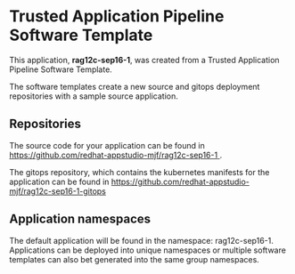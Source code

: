 # Trusted Application Pipeline Software Template

This application, **rag12c-sep16-1**, was created from a Trusted Application Pipeline Software Template.

The software templates create a new source and gitops deployment repositories with a sample source application. 

## Repositories

The source code for your application can be found in [https://github.com/redhat-appstudio-mjf/rag12c-sep16-1 ](https://github.com/redhat-appstudio-mjf/rag12c-sep16-1 ).
 
The gitops repository, which contains the kubernetes manifests for the application can be found in 
[https://github.com/redhat-appstudio-mjf/rag12c-sep16-1-gitops ](https://github.com/redhat-appstudio-mjf/rag12c-sep16-1-gitops ) 

## Application namespaces 

The default application will be found in the namespace: rag12c-sep16-1. Applications can be deployed into unique namespaces or multiple software templates can also bet generated into the same group namespaces.  
